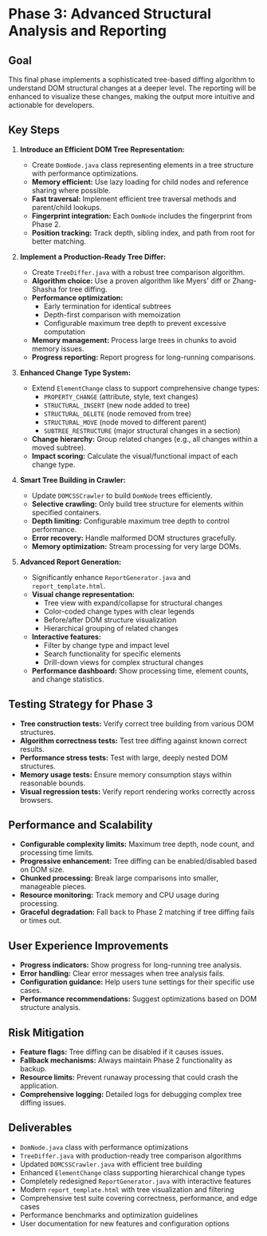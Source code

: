 # Phase 3: Advanced Structural Analysis and Reporting

## Goal
This final phase implements a sophisticated tree-based diffing algorithm to understand DOM structural changes at a deeper level. The reporting will be enhanced to visualize these changes, making the output more intuitive and actionable for developers.

## Key Steps

1.  **Introduce an Efficient DOM Tree Representation:**
    *   Create `DomNode.java` class representing elements in a tree structure with performance optimizations.
    *   **Memory efficient:** Use lazy loading for child nodes and reference sharing where possible.
    *   **Fast traversal:** Implement efficient tree traversal methods and parent/child lookups.
    *   **Fingerprint integration:** Each `DomNode` includes the fingerprint from Phase 2.
    *   **Position tracking:** Track depth, sibling index, and path from root for better matching.

2.  **Implement a Production-Ready Tree Differ:**
    *   Create `TreeDiffer.java` with a robust tree comparison algorithm.
    *   **Algorithm choice:** Use a proven algorithm like Myers' diff or Zhang-Shasha for tree diffing.
    *   **Performance optimization:** 
        *   Early termination for identical subtrees
        *   Depth-first comparison with memoization
        *   Configurable maximum tree depth to prevent excessive computation
    *   **Memory management:** Process large trees in chunks to avoid memory issues.
    *   **Progress reporting:** Report progress for long-running comparisons.

3.  **Enhanced Change Type System:**
    *   Extend `ElementChange` class to support comprehensive change types:
        *   `PROPERTY_CHANGE` (attribute, style, text changes)
        *   `STRUCTURAL_INSERT` (new node added to tree)
        *   `STRUCTURAL_DELETE` (node removed from tree)
        *   `STRUCTURAL_MOVE` (node moved to different parent)
        *   `SUBTREE_RESTRUCTURE` (major structural changes in a section)
    *   **Change hierarchy:** Group related changes (e.g., all changes within a moved subtree).
    *   **Impact scoring:** Calculate the visual/functional impact of each change type.

4.  **Smart Tree Building in Crawler:**
    *   Update `DOMCSSCrawler` to build `DomNode` trees efficiently.
    *   **Selective crawling:** Only build tree structure for elements within specified containers.
    *   **Depth limiting:** Configurable maximum tree depth to control performance.
    *   **Error recovery:** Handle malformed DOM structures gracefully.
    *   **Memory optimization:** Stream processing for very large DOMs.

5.  **Advanced Report Generation:**
    *   Significantly enhance `ReportGenerator.java` and `report_template.html`.
    *   **Visual change representation:**
        *   Tree view with expand/collapse for structural changes
        *   Color-coded change types with clear legends
        *   Before/after DOM structure visualization
        *   Hierarchical grouping of related changes
    *   **Interactive features:**
        *   Filter by change type and impact level
        *   Search functionality for specific elements
        *   Drill-down views for complex structural changes
    *   **Performance dashboard:** Show processing time, element counts, and change statistics.

## Testing Strategy for Phase 3
*   **Tree construction tests:** Verify correct tree building from various DOM structures.
*   **Algorithm correctness tests:** Test tree diffing against known correct results.
*   **Performance stress tests:** Test with large, deeply nested DOM structures.
*   **Memory usage tests:** Ensure memory consumption stays within reasonable bounds.
*   **Visual regression tests:** Verify report rendering works correctly across browsers.

## Performance and Scalability
*   **Configurable complexity limits:** Maximum tree depth, node count, and processing time limits.
*   **Progressive enhancement:** Tree diffing can be enabled/disabled based on DOM size.
*   **Chunked processing:** Break large comparisons into smaller, manageable pieces.
*   **Resource monitoring:** Track memory and CPU usage during processing.
*   **Graceful degradation:** Fall back to Phase 2 matching if tree diffing fails or times out.

## User Experience Improvements
*   **Progress indicators:** Show progress for long-running tree analysis.
*   **Error handling:** Clear error messages when tree analysis fails.
*   **Configuration guidance:** Help users tune settings for their specific use cases.
*   **Performance recommendations:** Suggest optimizations based on DOM structure analysis.

## Risk Mitigation
*   **Feature flags:** Tree diffing can be disabled if it causes issues.
*   **Fallback mechanisms:** Always maintain Phase 2 functionality as backup.
*   **Resource limits:** Prevent runaway processing that could crash the application.
*   **Comprehensive logging:** Detailed logs for debugging complex tree diffing issues.

## Deliverables
*   `DomNode.java` class with performance optimizations
*   `TreeDiffer.java` with production-ready tree comparison algorithms
*   Updated `DOMCSSCrawler.java` with efficient tree building
*   Enhanced `ElementChange` class supporting hierarchical change types
*   Completely redesigned `ReportGenerator.java` with interactive features
*   Modern `report_template.html` with tree visualization and filtering
*   Comprehensive test suite covering correctness, performance, and edge cases
*   Performance benchmarks and optimization guidelines
*   User documentation for new features and configuration options
